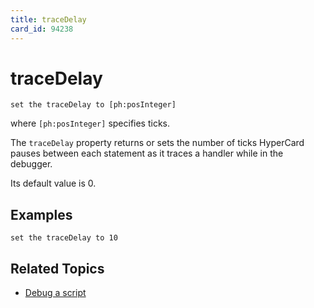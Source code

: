 ```yaml
---
title: traceDelay
card_id: 94238
---
```


# traceDelay

`set the traceDelay to [ph:posInteger]`

where `[ph:posInteger]` specifies ticks.

The `traceDelay` property returns or sets the number of ticks HyperCard pauses between each statement as it traces a handler while in the debugger.

Its default value is 0. 

## Examples

```
set the traceDelay to 10
```

## Related Topics

* [Debug a script](/HyperTalkReference/editingscripts/Debug-a-script)
